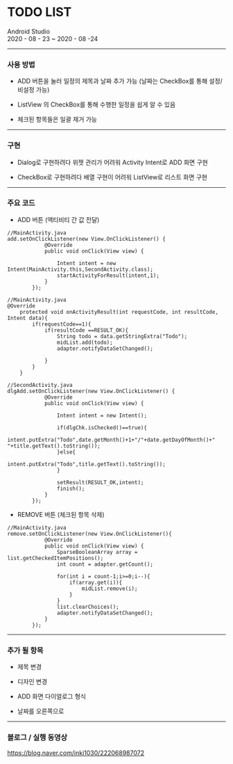 # TODO LIST
Android Studio   
2020 - 08 - 23 ~ 2020 - 08 -24

***

### 사용 방법

* ADD 버튼을 눌러 일정의 제목과 날짜 추가 가능   (날짜는 CheckBox를 통해 설정/비설정 가능)

* ListView 의 CheckBox를 통해 수행한 일정을 쉽게 알 수 있음

* 체크된 항목들은 일괄 제거 가능   
***

### 구현

* Dialog로 구현하려다 위젯 관리가 어려워 Activity Intent로 ADD 화면 구현

* CheckBox로 구현하려다 배열 구현이 어려워 ListView로 리스트 화면 구현

***

### 주요 코드

* ADD 버튼 (액티비티 간 값 전달)
<pre><code>//MainActivity.java
add.setOnClickListener(new View.OnClickListener() {
            @Override
            public void onClick(View view) {

                Intent intent = new Intent(MainActivity.this,SecondActivity.class);
                startActivityForResult(intent,1);
            }
        });</code></pre>
<pre><code>//MainActivity.java
@Override
    protected void onActivityResult(int requestCode, int resultCode, Intent data){
        if(requestCode==1){
            if(resultCode ==RESULT_OK){
                String todo = data.getStringExtra("Todo");
                midList.add(todo);
                adapter.notifyDataSetChanged();

            }
        }
    }
</code></pre>
<pre><code>//SecondActivity.java
dlgAdd.setOnClickListener(new View.OnClickListener() {
            @Override
            public void onClick(View view) {

                Intent intent = new Intent();

                if(dlgChk.isChecked()==true){
                    intent.putExtra("Todo",date.getMonth()+1+"/"+date.getDayOfMonth()+"  "+title.getText().toString());
                }else{
                    intent.putExtra("Todo",title.getText().toString());
                }

                setResult(RESULT_OK,intent);
                finish();
            }
        });</code></pre>   

* REMOVE 버튼 (체크된 항목 삭제)
<pre><code>//MainActivity.java
remove.setOnClickListener(new View.OnClickListener(){
            @Override
            public void onClick(View view) {
                SparseBooleanArray array = list.getCheckedItemPositions();
                int count = adapter.getCount();

                for(int i = count-1;i>=0;i--){
                    if(array.get(i)){
                        midList.remove(i);
                    }
                }
                list.clearChoices();
                adapter.notifyDataSetChanged();
            }
        });</code></pre>

***

### 추가 될 항목

* 제목 변경

* 디자인 변경

* ADD 화면 다이얼로그 형식

* 날짜를 오른쪽으로    
***

### 블로그 / 실행 동영상
<https://blog.naver.com/inki1030/222068987072>
